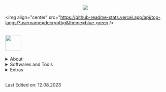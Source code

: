 <p align="center"><a href="https://github.com/anuraghazra/github-readme-stats">
  <img align="center" src="https://github-readme-stats.vercel.app/api?username=decryptbg&show_icons=true&theme=tokyonight" />
</a></p>

<a> <img align="center" src="https://github-readme-stats.vercel.app/api/top-langs/?username=decryptbg&theme=blue-green />
</a>

<br>

<picture>
<img align="center" src="https://github.com/decryptbg/decryptbg/blob/main/pictures/about_me.gif" width=50px></picture>

<br>
<br>

<details>
  <summary>About</summary>
<div>
<samp>
<h2 align="center">About</h2>
 <p align="center">
  <a href="github.com/decryptbg" target="blank"><img align="center" 
     src="https://komarev.com/ghpvc/?username=decryptbg&style=for-the-badge&label=PROFILE+VIEWS" height="25"
     alt="views count" /></a>
  <a href="https://decrypt.bg"><img align="center" 
     src="https://img.shields.io/website?down_message=offline&style=for-the-badge&up_message=online&url=https://img.shields.io/website.svg?url=http%3A%2F%2Fdecrypt.bg%2Ftemp" height="25"
     alt="website" /></a>
  </p>
  <p align="center">
  </p>
 </p>
 </samp>
</div>
</details>

<details>
  <summary>Softwares and Tools</summary>
<div>
<samp>
    <a> <img src="https://img.shields.io/badge/Linux-FCC624?style=for-the-badge&logo=linux&logoColor=black" /></a>
	<a> <img src="https://img.shields.io/badge/Kali_Linux-557C94?style=for-the-badge&logo=kali-linux&logoColor=white" /></a>
	<a> <img src="https://img.shields.io/badge/Windows-0078D6?style=for-the-badge&logo=windows&logoColor=white" /></a>
 </samp>
</div>
</details>

<!-- - **Extras**: -->
<details>
  <summary>Extras</summary>
	<div>
		<samp>
			<a> <img src="https://img.shields.io/badge/Terminal-%23054020?style=for-the-badge&logo=gnu-bash&logoColor=white" /></a>
			<a> <img src="https://img.shields.io/badge/Python-3776AB?style=for-the-badge&logo=python&logoColor=white" /></a>
			<a> <img src="https://img.shields.io/badge/Shell_Script-121011?style=for-the-badge&logo=gnu-bash&logoColor=white" /></a>
			<a> <img src="https://img.shields.io/badge/Powershell-2CA5E0?style=for-the-badge&logo=powershell&logoColor=white" /></a>
			<a> <img src="https://img.shields.io/badge/GNU%20Bash-4EAA25?style=for-the-badge&logo=GNU%20Bash&logoColor=white" /></a>
		</samp>
	</div>
</details>

<br>

Last Edited on: 12.08.2023
<!--
**decryptbg/decryptbg** is a ✨ _special_ ✨ repository because its `README.md` (this file) appears on your GitHub profile.

Here are some ideas to get you started:

- 🔭 I’m currently working on ...
- 🌱 I’m currently learning ...
- 👯 I’m looking to collaborate on ...
- 🤔 I’m looking for help with ...
- 💬 Ask me about ...
- 📫 How to reach me: ...
- 😄 Pronouns: ...
- ⚡ Fun fact: ...
-->
